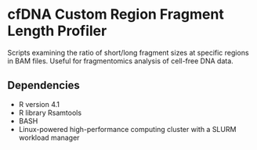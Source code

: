 # cfDNA Custom Region Fragment Length Profiler
Scripts examining the ratio of short/long fragment sizes at specific regions in BAM files. Useful for fragmentomics analysis of cell-free DNA data.

## Dependencies
* R version 4.1
* R library Rsamtools
* BASH
* Linux-powered high-performance computing cluster with a SLURM workload manager




